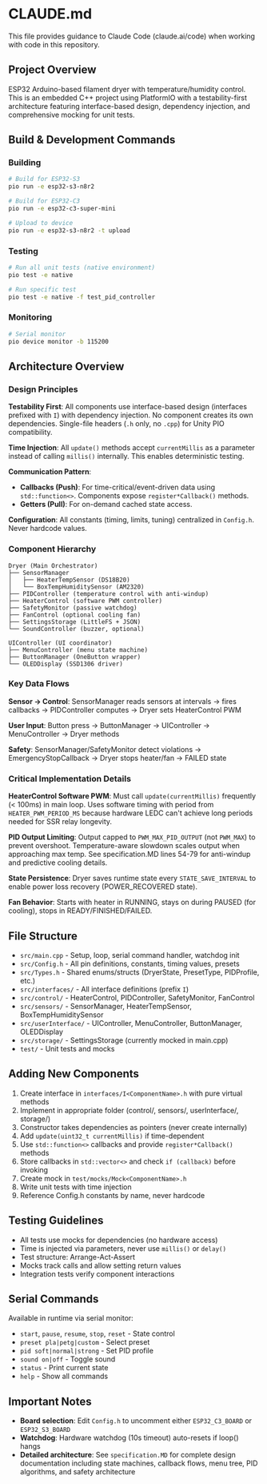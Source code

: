 # CLAUDE.md

This file provides guidance to Claude Code (claude.ai/code) when working with code in this repository.

## Project Overview

ESP32 Arduino-based filament dryer with temperature/humidity control. This is an embedded C++ project using PlatformIO with a testability-first architecture featuring interface-based design, dependency injection, and comprehensive mocking for unit tests.

## Build & Development Commands

### Building
```bash
# Build for ESP32-S3
pio run -e esp32-s3-n8r2

# Build for ESP32-C3
pio run -e esp32-c3-super-mini

# Upload to device
pio run -e esp32-s3-n8r2 -t upload
```

### Testing
```bash
# Run all unit tests (native environment)
pio test -e native

# Run specific test
pio test -e native -f test_pid_controller
```

### Monitoring
```bash
# Serial monitor
pio device monitor -b 115200
```

## Architecture Overview

### Design Principles

**Testability First**: All components use interface-based design (interfaces prefixed with `I`) with dependency injection. No component creates its own dependencies. Single-file headers (`.h` only, no `.cpp`) for Unity PIO compatibility.

**Time Injection**: All `update()` methods accept `currentMillis` as a parameter instead of calling `millis()` internally. This enables deterministic testing.

**Communication Pattern**:
- **Callbacks (Push)**: For time-critical/event-driven data using `std::function<>`. Components expose `register*Callback()` methods.
- **Getters (Pull)**: For on-demand cached state access.

**Configuration**: All constants (timing, limits, tuning) centralized in `Config.h`. Never hardcode values.

### Component Hierarchy

```
Dryer (Main Orchestrator)
├── SensorManager
│   ├── HeaterTempSensor (DS18B20)
│   └── BoxTempHumiditySensor (AM2320)
├── PIDController (temperature control with anti-windup)
├── HeaterControl (software PWM controller)
├── SafetyMonitor (passive watchdog)
├── FanControl (optional cooling fan)
├── SettingsStorage (LittleFS + JSON)
└── SoundController (buzzer, optional)

UIController (UI coordinator)
├── MenuController (menu state machine)
├── ButtonManager (OneButton wrapper)
└── OLEDDisplay (SSD1306 driver)
```

### Key Data Flows

**Sensor → Control**: SensorManager reads sensors at intervals → fires callbacks → PIDController computes → Dryer sets HeaterControl PWM

**User Input**: Button press → ButtonManager → UIController → MenuController → Dryer methods

**Safety**: SensorManager/SafetyMonitor detect violations → EmergencyStopCallback → Dryer stops heater/fan → FAILED state

### Critical Implementation Details

**HeaterControl Software PWM**: Must call `update(currentMillis)` frequently (< 100ms) in main loop. Uses software timing with period from `HEATER_PWM_PERIOD_MS` because hardware LEDC can't achieve long periods needed for SSR relay longevity.

**PID Output Limiting**: Output capped to `PWM_MAX_PID_OUTPUT` (not `PWM_MAX`) to prevent overshoot. Temperature-aware slowdown scales output when approaching max temp. See specification.MD lines 54-79 for anti-windup and predictive cooling details.

**State Persistence**: Dryer saves runtime state every `STATE_SAVE_INTERVAL` to enable power loss recovery (POWER_RECOVERED state).

**Fan Behavior**: Starts with heater in RUNNING, stays on during PAUSED (for cooling), stops in READY/FINISHED/FAILED.

## File Structure

- `src/main.cpp` - Setup, loop, serial command handler, watchdog init
- `src/Config.h` - All pin definitions, constants, timing values, presets
- `src/Types.h` - Shared enums/structs (DryerState, PresetType, PIDProfile, etc.)
- `src/interfaces/` - All interface definitions (prefix `I`)
- `src/control/` - HeaterControl, PIDController, SafetyMonitor, FanControl
- `src/sensors/` - SensorManager, HeaterTempSensor, BoxTempHumiditySensor
- `src/userInterface/` - UIController, MenuController, ButtonManager, OLEDDisplay
- `src/storage/` - SettingsStorage (currently mocked in main.cpp)
- `test/` - Unit tests and mocks

## Adding New Components

1. Create interface in `interfaces/I<ComponentName>.h` with pure virtual methods
2. Implement in appropriate folder (control/, sensors/, userInterface/, storage/)
3. Constructor takes dependencies as pointers (never create internally)
4. Add `update(uint32_t currentMillis)` if time-dependent
5. Use `std::function<>` callbacks and provide `register*Callback()` methods
6. Store callbacks in `std::vector<>` and check `if (callback)` before invoking
7. Create mock in `test/mocks/Mock<ComponentName>.h`
8. Write unit tests with time injection
9. Reference Config.h constants by name, never hardcode

## Testing Guidelines

- All tests use mocks for dependencies (no hardware access)
- Time is injected via parameters, never use `millis()` or `delay()`
- Test structure: Arrange-Act-Assert
- Mocks track calls and allow setting return values
- Integration tests verify component interactions

## Serial Commands

Available in runtime via serial monitor:
- `start`, `pause`, `resume`, `stop`, `reset` - State control
- `preset pla|petg|custom` - Select preset
- `pid soft|normal|strong` - Set PID profile
- `sound on|off` - Toggle sound
- `status` - Print current state
- `help` - Show all commands

## Important Notes

- **Board selection**: Edit `Config.h` to uncomment either `ESP32_C3_BOARD` or `ESP32_S3_BOARD`
- **Watchdog**: Hardware watchdog (10s timeout) auto-resets if loop() hangs
- **Detailed architecture**: See `specification.MD` for complete design documentation including state machines, callback flows, menu tree, PID algorithms, and safety architecture
